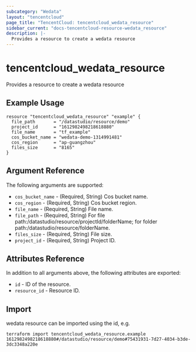 ```yaml
---
subcategory: "Wedata"
layout: "tencentcloud"
page_title: "TencentCloud: tencentcloud_wedata_resource"
sidebar_current: "docs-tencentcloud-resource-wedata_resource"
description: |-
  Provides a resource to create a wedata resource
---
```


# tencentcloud_wedata_resource

Provides a resource to create a wedata resource

## Example Usage

```hcl
resource "tencentcloud_wedata_resource" "example" {
  file_path       = "/datastudio/resource/demo"
  project_id      = "1612982498218618880"
  file_name       = "tf_example"
  cos_bucket_name = "wedata-demo-1314991481"
  cos_region      = "ap-guangzhou"
  files_size      = "8165"
}
```

## Argument Reference

The following arguments are supported:

* `cos_bucket_name` - (Required, String) Cos bucket name.
* `cos_region` - (Required, String) Cos bucket region.
* `file_name` - (Required, String) File name.
* `file_path` - (Required, String) For file path:/datastudio/resource/projectId/folderName; for folder path:/datastudio/resource/folderName.
* `files_size` - (Required, String) File size.
* `project_id` - (Required, String) Project ID.

## Attributes Reference

In addition to all arguments above, the following attributes are exported:

* `id` - ID of the resource.
* `resource_id` - Resource ID.


## Import

wedata resource can be imported using the id, e.g.

```
terraform import tencentcloud_wedata_resource.example 1612982498218618880#/datastudio/resource/demo#75431931-7d27-4034-b3de-3dc3348a220e
```

